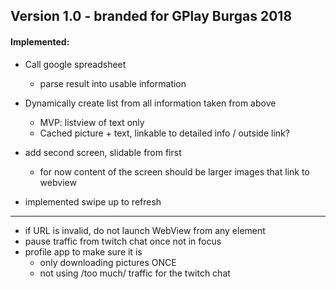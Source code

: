 ## Version 1.0 - branded for GPlay Burgas 2018

#### Implemented:

* Call google spreadsheet
  * parse result into usable information

* Dynamically create list from all information taken from above
  * MVP: listview of text only
  * Cached picture + text, linkable to detailed info / outside link?

* add second screen, slidable from first
  * for now content of the screen should be larger images that link to webview

* implemented swipe up to refresh

---

* if URL is invalid, do not launch WebView from any element
* pause traffic from twitch chat once not in focus
* profile app to make sure it is
    * only downloading pictures ONCE
    * not using /too much/ traffic for the twitch chat
    
    
